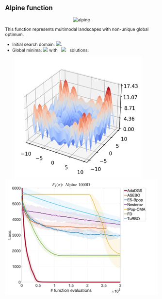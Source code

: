 ## Alpine function

<div align="center"> <img src="https://latex.codecogs.com/svg.latex?&space;f(x)=\sum_{i=1}^d|x_i\sin(x_i)+0.1x_i|" title="alpine" /> </div>

This function represents multimodal landscapes with non-unique global optimum.

- Initial search domain: <img src="https://latex.codecogs.com/svg.latex?&space;x\in{[-10,10]}^d" title=" "/>.
- Global minima: <img src="https://latex.codecogs.com/svg.latex?&space;f(x_{opt})=0" title=" "/> with &nbsp; <img src="https://latex.codecogs.com/svg.latex?&space;8^d"/> &nbsp; solutions.

<div align="center"> 
  <img src="image/Alpine.jpg" alt="alpine" height="400"/> &nbsp;&nbsp;&nbsp;&nbsp;&nbsp;
  <img src="image/alpine_error_plot.jpg" alt="error" height="380"/>
</div>

